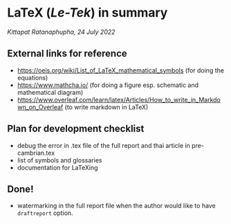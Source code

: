 # LaTeX (*Le-Tek*) in summary
*Kittapat Ratanaphupha, 24 July 2022*

## External links for reference
- https://oeis.org/wiki/List_of_LaTeX_mathematical_symbols (for doing the equations)
- https://www.mathcha.io/ (for doing a figure esp. schematic and mathematical diagram)
- https://www.overleaf.com/learn/latex/Articles/How_to_write_in_Markdown_on_Overleaf (to write markdown in LaTeX)

## Plan for development checklist
- debug the error in .tex file of the full report and thai article in pre-cambrian.tex
- list of symbols and glossaries
- documentation for LaTeXing

## Done!
- watermarking in the full report file when the author would like to have `draftreport` option.
